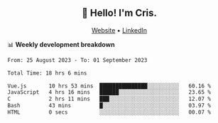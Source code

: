 
<h2 align="center">👋 Hello! I'm Cris.</h2>
<p align="center">
  <a href="https://www.criscunas.dev">Website</a> •
  <a href="https://www.linkedin.com/in/cristophercunas/">LinkedIn</a> 
</p>


📊 **Weekly development breakdown**
<!--START_SECTION:waka-->

```txt
From: 25 August 2023 - To: 01 September 2023

Total Time: 18 hrs 6 mins

Vue.js       10 hrs 53 mins  ███████████████░░░░░░░░░░   60.16 %
JavaScript   4 hrs 16 mins   ██████░░░░░░░░░░░░░░░░░░░   23.65 %
C            2 hrs 11 mins   ███░░░░░░░░░░░░░░░░░░░░░░   12.07 %
Bash         43 mins         █░░░░░░░░░░░░░░░░░░░░░░░░   03.97 %
HTML         0 secs          ░░░░░░░░░░░░░░░░░░░░░░░░░   00.07 %
```

<!--END_SECTION:waka-->
